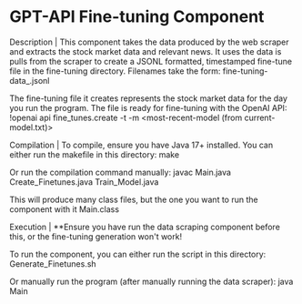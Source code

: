 # GPT-API Fine-tuning Component
Description | 
This component takes the data produced by the web scraper and extracts the stock market data and relevant news. It
uses the data is pulls from the scraper to create a JSONL formatted, timestamped fine-tune file in the fine-tuning
directory. Filenames take the form: fine-tuning-data_<timestamp>.jsonl

The fine-tuning file it creates represents the stock market data for the day you run the program. The file is ready
for fine-tuning with the OpenAI API:
	!openai api fine_tunes.create -t <fine-tune-filepath> -m <most-recent-model (from current-model.txt)>



Compilation | 
To compile, ensure you have Java 17+ installed.
You can either run the makefile in this directory:
			make

Or run the compilation command manually:
			javac Main.java Create_Finetunes.java Train_Model.java


This will produce many class files, but the one you want to run the component with it Main.class



Execution | 
**Ensure you have run the data scraping component before this, or the fine-tuning generation won't work!

To run the component, you can either run the script in this directory:
			Generate_Finetunes.sh

Or manually run the program (after manually running the data scraper):
			java Main
